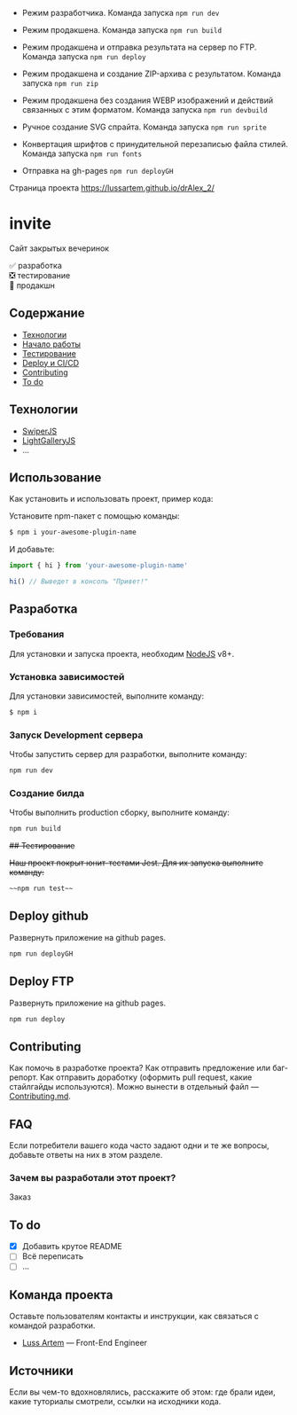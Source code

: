 -   Режим разработчика. Команда запуска `npm run dev`
-   Режим продакшена. Команда запуска `npm run build`
-   Режим продакшена и отправка результата на сервер по FTP. Команда запуска `npm run deploy`
-   Режим продакшена и создание ZIP-архива с результатом. Команда запуска `npm run zip`
-   Режим продакшена без создания WEBP изображений и действий связанных с этим форматом. Команда запуска `npm run devbuild`
-   Ручное создание SVG спрайта. Команда запуска `npm run sprite`
-   Конвертация шрифтов с принудительной перезаписью файла стилей. Команда запуска `npm run fonts`

-   Отправка на gh-pages `npm run deployGH`

Страница проекта https://lussartem.github.io/drAlex_2/

# invite

Сайт закрытых вечеринок

:white_check_mark: разработка  
:negative_squared_cross_mark: тестирование  
:black_square_button: продакшн

## Содержание

-   [Технологии](#технологии)
-   [Начало работы](#начало-работы)
-   [Тестирование](#тестирование)
-   [Deploy и CI/CD](#deploy-и-ci/cd)
-   [Contributing](#contributing)
-   [To do](#to-do)

## Технологии

-   [SwiperJS](https://swiperjs.com/)
-   [LightGalleryJS](https://www.lightgalleryjs.com/)
-   ...

## Использование

Kак установить и использовать проект, пример кода:

Установите npm-пакет с помощью команды:

```sh
$ npm i your-awesome-plugin-name
```

И добавьте:

```js
import { hi } from 'your-awesome-plugin-name'

hi() // Выведет в консоль "Привет!"
```

## Разработка

### Требования

Для установки и запуска проекта, необходим [NodeJS](https://nodejs.org/) v8+.

### Установка зависимостей

Для установки зависимостей, выполните команду:

```sh
$ npm i
```

### Запуск Development сервера

Чтобы запустить сервер для разработки, выполните команду:

```sh
npm run dev
```

### Создание билда

Чтобы выполнить production сборку, выполните команду:

```sh
npm run build
```

~~## Тестирование~~

~~Наш проект покрыт юнит-тестами Jest. Для их запуска выполните команду:~~

```sh
~~npm run test~~
```

## Deploy github

Развернуть приложение на github pages.

```sh
npm run deployGH
```

## Deploy FTP

Развернуть приложение на github pages.

```sh
npm run deploy
```

## Contributing

Как помочь в разработке проекта? Как отправить предложение или баг-репорт. Как отправить доработку (оформить pull request, какие стайлгайды используются). Можно вынести в отдельный файл — [Contributing.md](./CONTRIBUTING.md).

## FAQ

Если потребители вашего кода часто задают одни и те же вопросы, добавьте ответы на них в этом разделе.

### Зачем вы разработали этот проект?

Заказ

## To do

-   [x] Добавить крутое README
-   [ ] Всё переписать
-   [ ] ...

## Команда проекта

Оставьте пользователям контакты и инструкции, как связаться с командой разработки.

-   [Luss Artem](https://t.me/vosmerok) — Front-End Engineer

## Источники

Если вы чем-то вдохновлялись, расскажите об этом: где брали идеи, какие туториалы смотрели, ссылки на исходники кода.
